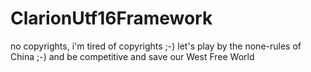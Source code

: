 # ClarionUtf16Framework

no copyrights, i'm tired of copyrights ;-)
let's play by the none-rules of China ;-)
and be competitive and save our West Free World 



